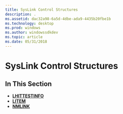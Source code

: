 ```yaml
---
title: SysLink Control Structures
description: .
ms.assetid: dac32a98-6a5d-4dbe-ada9-4435b20fbe1b
ms.technology: desktop
ms.prod: windows
ms.author: windowssdkdev
ms.topic: article
ms.date: 05/31/2018
---
```


# SysLink Control Structures

## In This Section

-   [**LHITTESTINFO**](/windows/desktop/api/Commctrl/ns-commctrl-taglhittestinfo)
-   [**LITEM**](/windows/desktop/api/Commctrl/ns-commctrl-taglitem)
-   [**NMLINK**](/windows/desktop/api/Commctrl/ns-commctrl-tagnmlink)

 

 




